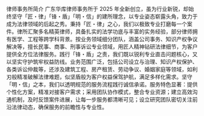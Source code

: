 律师事务所简介
广东华库律师事务所于 2025 年全新创立，虽为行业新锐，却始终坚守「匠・律」「锋・盾」「明・信」的建所理念，以专业姿态崭露头角，致力于成为法律领域的后起之秀。​
秉持「匠・律」之心，我们以极致专业打磨每一个案件。律所汇聚多名精英律师，具备扎实的法学功底与丰富的实务经验，部分律师拥有医学、工程等跨学科背景。按业务领域细分团队，涵盖公司事务、知识产权争议解决等，擅长民事、商事、刑事诉讼专业领域，用匠人精神钻研法律细节，为客户提供全方位法律服务。​
践行「锋・盾」之责，我们既以锐利专业直击问题核心，又以坚实守护筑牢权益防线。业务范围广泛，包括公司设立与治理、知识产权保护、各类诉讼仲裁等，还涉及建筑工程、房产租赁、劳动争议、婚姻家庭等领域，如利刃般精准破解法律难题，似坚盾般为客户权益保驾护航，满足多样化需求。​
坚守「明・信」之本，我们以透明规范的服务流程践行诚信承诺。服务特色显著：提供个性化方案，精准对接客户需求；采用团队协作模式，整合专业资源；建立高效沟通机制，及时反馈案件进展，让每一步服务都清晰可见；设立研究团队密切关注前沿法律动态，确保服务的前瞻性与专业性。
